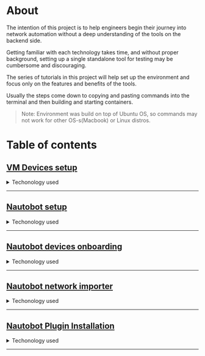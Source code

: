 # About

The intention of this project is to help engineers begin their journey into network automation without a deep understanding of the tools on the backend side.

Getting familiar with each technology takes time, and without proper background, setting up a single standalone tool for testing may be cumbersome and discouraging.

The series of tutorials in this project will help set up the environment and focus only on the features and benefits of the tools.

Usually the steps come down to copying and pasting commands into the terminal and then building and starting containers.

> Note: Environment was build on top of Ubuntu OS, so commands may not work for other OS-s(Macbook) or Linux distros.


# Table of contents

## [VM Devices setup](./01-VM-Devices-setup)

<details><summary>Techonology used</summary>
<code>

- Arista
- KVM
- Linux Bridging brctl
- virsh
</code>
</details>

------------------------------------------------------------------

## [Nautobot setup](./02-Nautobot-setup)

<details><summary>Techonology used</summary>
<code>

- Nautobot 
- GIT
- Docker
- docker-compose
- Python3
</code>
</details>

-------------------------------------------------------------------------

## [Nautobot devices onboarding](./03-Nautobot-devices-onboarding)

<details><summary>Techonology used</summary>
<code>

- Nautobot 
- GIT
- Docker
- docker-compose
- Python3
- Nauotobot Plugin - device onboarding
</code>
</details>

-------------------------------------------------------------------------

## [Nautobot network importer](./04-Nautobot-network-importer)

<details><summary>Techonology used</summary>
<code>

- Nautobot
- GIT
- Docker
- docker-compose
- Python3
- Network importer
</code>
</details>

-------------------------------------------------------------------------

## [Nautobot Plugin Installation](./05-Nautobot-custom-plugin-installation)

<details><summary>Techonology used</summary>
<code>

- Nautobot
- GIT
- Docker
- docker-compose
- Python3
- Nauotobot Plugin - Interfaces telemetry
- Nauotobot Plugin - SSOT(Single Source of Truth)
</code>
</details>

-------------------------------------------------------------------------

